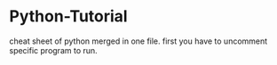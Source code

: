 # Python-Tutorial
cheat sheet of python merged in one file. first you have to uncomment specific program to run.

